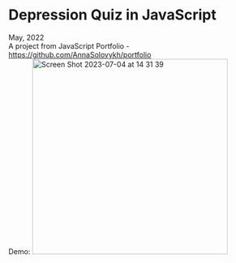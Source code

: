 # Depression Quiz in JavaScript
May, 2022
<br/>
A project from JavaScript Portfolio - https://github.com/AnnaSolovykh/portfolio 
<br/>
Demo: 
<img width="385" alt="Screen Shot 2023-07-04 at 14 31 39" src="https://github.com/AnnaSolovykh/depression-quiz/assets/114008959/b9f03d46-2712-4ce7-8ffe-5728ce1d8db5">
